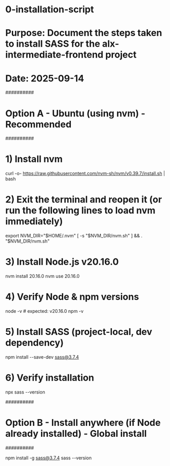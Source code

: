 # 0-installation-script
# Purpose: Document the steps taken to install SASS for the alx-intermediate-frontend project
# Date: 2025-09-14

##########
# Option A - Ubuntu (using nvm) - Recommended
##########

# 1) Install nvm
curl -o- https://raw.githubusercontent.com/nvm-sh/nvm/v0.39.7/install.sh | bash

# 2) Exit the terminal and reopen it (or run the following lines to load nvm immediately)
export NVM_DIR="$HOME/.nvm"
[ -s "$NVM_DIR/nvm.sh" ] && \. "$NVM_DIR/nvm.sh"

# 3) Install Node.js v20.16.0
nvm install 20.16.0
nvm use 20.16.0

# 4) Verify Node & npm versions
node -v     # expected: v20.16.0
npm -v

# 5) Install SASS (project-local, dev dependency)
npm install --save-dev sass@3.7.4

# 6) Verify installation
npx sass --version

##########
# Option B - Install anywhere (if Node already installed) - Global install
##########

npm install -g sass@3.7.4
sass --version
